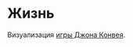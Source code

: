 Жизнь
=============
Визуализация [игры Джона Конвея](http://en.wikipedia.org/wiki/Conway%27s_Game_of_Life).
